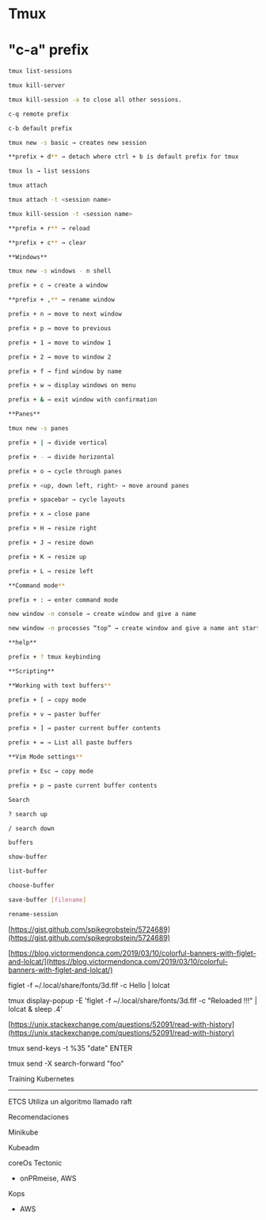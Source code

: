 # Tmux

# "c-a" prefix

```bash
tmux list-sessions

tmux kill-server

tmux kill-session -a to close all other sessions.

c-q remote prefix

c-b default prefix

tmux new -s basic → creates new session

**prefix + d** → detach where ctrl + b is default prefix for tmux

tmux ls → list sessions

tmux attach

tmux attach -t <session name>

tmux kill-session -t <session name>

**prefix + r** → reload

**prefix + c** → clear

**Windows**

tmux new -s windows - n shell

prefix + c → create a window

**prefix + ,** → rename window

prefix + n → move to next window

prefix + p → move to previous

prefix + 1 → move to window 1

prefix + 2 → move to window 2

prefix + f → find window by name

prefix + w → display windows on menu

prefix + & → exit window with confirmation

**Panes**

tmux new -s panes

prefix + | → divide vertical

prefix + - → divide horizontal

prefix + o → cycle through panes

prefix + <up, down left, right> → move around panes

prefix + spacebar → cycle layouts

prefix + x → close pane

prefix + H → resize right

prefix + J → resize down

prefix + K → resize up

prefix + L → resize left

**Command mode**

prefix + : → enter command mode

new window -n console → create window and give a name

new window -n processes “top” → create window and give a name ant start top program

**help**

prefix + ? tmux keybinding

**Scripting**

**Working with text buffers**

prefix + [ → copy mode

prefix + v → paster buffer

prefix + ] → paster current buffer contents

prefix + = → List all paste buffers

**Vim Mode settings**

prefix + Esc → copy mode

prefix + p → paste current buffer contents

Search

? search up

/ search down

buffers

show-buffer

list-buffer

choose-buffer

save-buffer [filename]

rename-session
```

[https://gist.github.com/spikegrobstein/5724689](https://gist.github.com/spikegrobstein/5724689)

[https://blog.victormendonca.com/2019/03/10/colorful-banners-with-figlet-and-lolcat/](https://blog.victormendonca.com/2019/03/10/colorful-banners-with-figlet-and-lolcat/)

figlet -f ~/.local/share/fonts/3d.flf -c Hello | lolcat

tmux display-popup -E 'figlet -f ~/.local/share/fonts/3d.flf -c "Reloaded !!!" | lolcat & sleep .4'

[https://unix.stackexchange.com/questions/52091/read-with-history](https://unix.stackexchange.com/questions/52091/read-with-history)

tmux send-keys -t %35 "date" ENTER

tmux send -X search-forward "foo"

Training Kubernetes

---

ETCS Utiliza un algoritmo llamado raft

Recomendaciones

Minikube

Kubeadm

coreOs Tectonic

- onPRmeise, AWS

Kops

- AWS